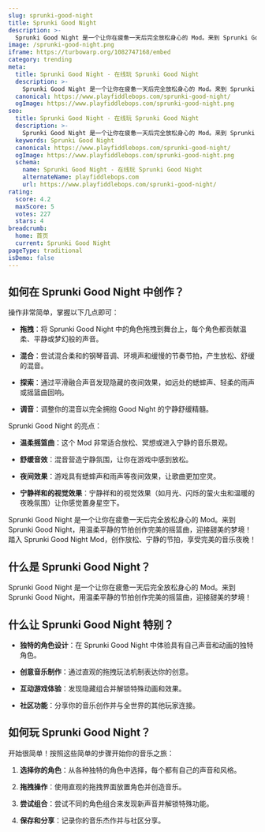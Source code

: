 ```yaml
---
slug: sprunki-good-night
title: Sprunki Good Night
description: >-
  Sprunki Good Night 是一个让你在疲惫一天后完全放松身心的 Mod。来到 Sprunki Good Night，用温柔平静的节拍创作完美的摇篮曲，迎接甜美的梦境！
image: /sprunki-good-night.png
iframe: https://turbowarp.org/1082747168/embed
category: trending
meta:
  title: Sprunki Good Night - 在线玩 Sprunki Good Night
  description: >-
    Sprunki Good Night 是一个让你在疲惫一天后完全放松身心的 Mod。来到 Sprunki Good Night，用温柔平静的节拍创作完美的摇篮曲，迎接甜美的梦境！
  canonical: https://www.playfiddlebops.com/sprunki-good-night/
  ogImage: https://www.playfiddlebops.com/sprunki-good-night.png
seo:
  title: Sprunki Good Night - 在线玩 Sprunki Good Night
  description: >-
    Sprunki Good Night 是一个让你在疲惫一天后完全放松身心的 Mod。来到 Sprunki Good Night，用温柔平静的节拍创作完美的摇篮曲，迎接甜美的梦境！
  keywords: Sprunki Good Night
  canonical: https://www.playfiddlebops.com/sprunki-good-night/
  ogImage: https://www.playfiddlebops.com/sprunki-good-night.png
  schema:
    name: Sprunki Good Night - 在线玩 Sprunki Good Night
    alternateName: playfiddlebops.com
    url: https://www.playfiddlebops.com/sprunki-good-night/
rating:
  score: 4.2
  maxScore: 5
  votes: 227
  stars: 4
breadcrumb:
  home: 首页
  current: Sprunki Good Night
pageType: traditional
isDemo: false
---
```


## 如何在 Sprunki Good Night 中创作？

操作非常简单，掌握以下几点即可：

- **拖拽**：将 Sprunki Good Night 中的角色拖拽到舞台上，每个角色都贡献温柔、平静或梦幻般的声音。

- **混合**：尝试混合柔和的钢琴音调、环境声和缓慢的节奏节拍，产生放松、舒缓的混音。

- **探索**：通过平滑融合声音发现隐藏的夜间效果，如远处的蟋蟀声、轻柔的雨声或摇篮曲回响。

- **调音**：调整你的混音以完全拥抱 Good Night 的宁静舒缓精髓。

Sprunki Good Night 的亮点：

- **温柔摇篮曲**：这个 Mod 非常适合放松、冥想或进入宁静的音乐景观。

- **舒缓音效**：混音营造宁静氛围，让你在游戏中感到放松。

- **夜间效果**：游戏具有蟋蟀声和雨声等夜间效果，让歌曲更加空灵。

- **宁静祥和的视觉效果**：宁静祥和的视觉效果（如月光、闪烁的萤火虫和温暖的夜晚氛围）让你感觉置身星空下。

Sprunki Good Night 是一个让你在疲惫一天后完全放松身心的 Mod。来到 Sprunki Good Night，用温柔平静的节拍创作完美的摇篮曲，迎接甜美的梦境！踏入 Sprunki Good Night Mod，创作放松、宁静的节拍，享受完美的音乐夜晚！

## 什么是 Sprunki Good Night？

Sprunki Good Night 是一个让你在疲惫一天后完全放松身心的 Mod。来到 Sprunki Good Night，用温柔平静的节拍创作完美的摇篮曲，迎接甜美的梦境！

## 什么让 Sprunki Good Night 特别？

- **独特的角色设计**：在 Sprunki Good Night 中体验具有自己声音和动画的独特角色。

- **创意音乐制作**：通过直观的拖拽玩法机制表达你的创意。

- **互动游戏体验**：发现隐藏组合并解锁特殊动画和效果。

- **社区功能**：分享你的音乐创作并与全世界的其他玩家连接。

## 如何玩 Sprunki Good Night？

开始很简单！按照这些简单的步骤开始你的音乐之旅：

1. **选择你的角色**：从各种独特的角色中选择，每个都有自己的声音和风格。

1. **拖拽操作**：使用直观的拖拽界面放置角色并创造音乐。

1. **尝试组合**：尝试不同的角色组合来发现新声音并解锁特殊功能。

1. **保存和分享**：记录你的音乐杰作并与社区分享。